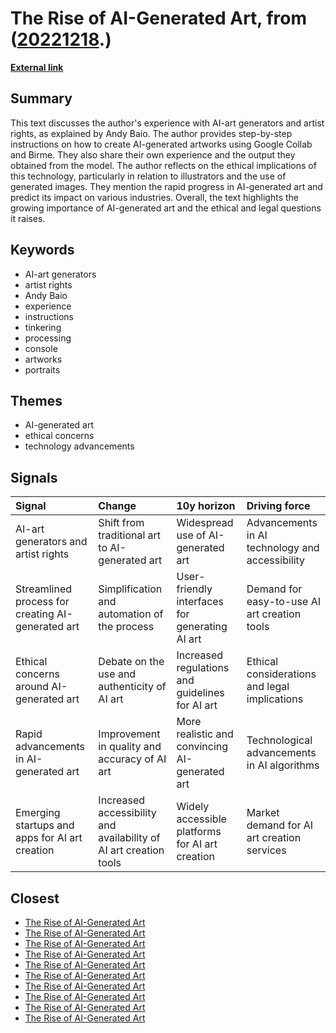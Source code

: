 # __The Rise of AI-Generated Art__, from ([20221218](https://kghosh.substack.com/p/20221218).)

__[External link](https://a.wholelottanothing.org/2022/11/02/stable-diffusion-and-ai-generated-art-is-absolutely-wild-in-every-way/)__



## Summary

This text discusses the author's experience with AI-art generators and artist rights, as explained by Andy Baio. The author provides step-by-step instructions on how to create AI-generated artworks using Google Collab and Birme. They also share their own experience and the output they obtained from the model. The author reflects on the ethical implications of this technology, particularly in relation to illustrators and the use of generated images. They mention the rapid progress in AI-generated art and predict its impact on various industries. Overall, the text highlights the growing importance of AI-generated art and the ethical and legal questions it raises.

## Keywords

* AI-art generators
* artist rights
* Andy Baio
* experience
* instructions
* tinkering
* processing
* console
* artworks
* portraits

## Themes

* AI-generated art
* ethical concerns
* technology advancements

## Signals

| Signal                                            | Change                                                            | 10y horizon                                     | Driving force                                   |
|:--------------------------------------------------|:------------------------------------------------------------------|:------------------------------------------------|:------------------------------------------------|
| AI-art generators and artist rights               | Shift from traditional art to AI-generated art                    | Widespread use of AI-generated art              | Advancements in AI technology and accessibility |
| Streamlined process for creating AI-generated art | Simplification and automation of the process                      | User-friendly interfaces for generating AI art  | Demand for easy-to-use AI art creation tools    |
| Ethical concerns around AI-generated art          | Debate on the use and authenticity of AI art                      | Increased regulations and guidelines for AI art | Ethical considerations and legal implications   |
| Rapid advancements in AI-generated art            | Improvement in quality and accuracy of AI art                     | More realistic and convincing AI-generated art  | Technological advancements in AI algorithms     |
| Emerging startups and apps for AI art creation    | Increased accessibility and availability of AI art creation tools | Widely accessible platforms for AI art creation | Market demand for AI art creation services      |

## Closest

* [The Rise of AI-Generated Art](536d1aaf84afa5bf10493f03cbb3d38d)
* [The Rise of AI-Generated Art](536d1aaf84afa5bf10493f03cbb3d38d)
* [The Rise of AI-Generated Art](536d1aaf84afa5bf10493f03cbb3d38d)
* [The Rise of AI-Generated Art](536d1aaf84afa5bf10493f03cbb3d38d)
* [The Rise of AI-Generated Art](536d1aaf84afa5bf10493f03cbb3d38d)
* [The Rise of AI-Generated Art](536d1aaf84afa5bf10493f03cbb3d38d)
* [The Rise of AI-Generated Art](536d1aaf84afa5bf10493f03cbb3d38d)
* [The Rise of AI-Generated Art](536d1aaf84afa5bf10493f03cbb3d38d)
* [The Rise of AI-Generated Art](536d1aaf84afa5bf10493f03cbb3d38d)
* [The Rise of AI-Generated Art](536d1aaf84afa5bf10493f03cbb3d38d)